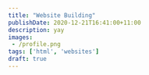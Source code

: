 ```yaml
---
title: "Website Building"
publishDate: 2020-12-21T16:41:00+11:00
description: yay
images:
 - /profile.png
tags: ['html', 'websites']
draft: true
---
```


